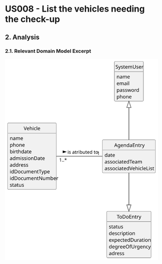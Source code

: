 # US008 - List the vehicles needing the check-up 

## 2. Analysis

### 2.1. Relevant Domain Model Excerpt 

![Domain Model](svg/us026-domain-model-.svg)
